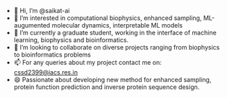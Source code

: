 - 👋 Hi, I’m @saikat-ai
- 👀 I’m interested in computational biophysics, enhanced sampling, ML-augumented molecular dynamics, interpretable ML models
- 🌱 I’m currently a graduate student, working in the interface of machine learning, biophysics and bioinformatics.
- 💞️ I’m looking to collaborate on diverse projects ranging from biophysics to bioinformatics problems
- 📫 For any queries about my project contact me on: cssd2399@iacs.res.in
- 😄 Passionate about developing new method for enhanced sampling, protein function prediction and inverse protein sequence design.

<!---
saikat-ai/saikat-ai is a ✨ special ✨ repository because its `README.md` (this file) appears on your GitHub profile.
You can click the Preview link to take a look at your changes.
--->

